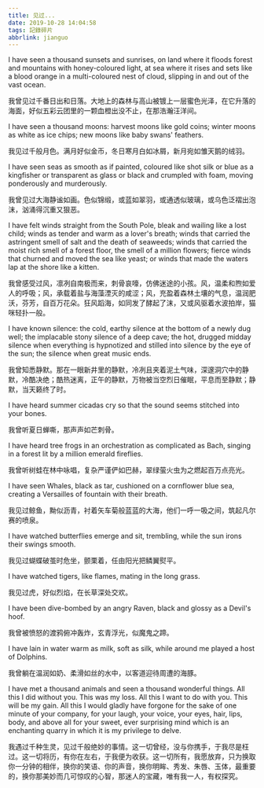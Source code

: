 ```yaml
---
title: 见过...
date: 2019-10-28 14:04:58
tags: 記錄碎片
abbrlink: jianguo
---
```


  

I have seen a thousand sunsets and sunrises, on land where it floods forest and mountains with honey-coloured light, at sea where it rises and sets like a blood orange in a multi-coloured nest of cloud, slipping in and out of the vast ocean.

我曾见过千番日出和日落。大地上的森林与高山被镀上一层蜜色光泽，在它升落的海面，好似五彩云团里的一颗血橙出没不止，在那浩瀚汪洋间。

I have seen a thousand moons: harvest moons like gold coins; winter moons as white as ice chips; new moons like baby swans' feathers.

我见过千般月色。满月好似金币，冬日寒月白如冰屑，新月宛如雏天鹅的绒羽。

I have seen seas as smooth as if painted, coloured like shot silk or blue as a kingfisher or transparent as glass or black and crumpled with foam, moving ponderously and murderously.

我曾见过大海静谧如画。色似锦缎，或蓝如翠羽，或通透似玻璃，或乌色泛褶出泡沫，汹涌得沉重又狠恶。

I have felt winds straight from the South Pole, bleak and wailing like a lost child; winds as tender and warm as a lover's breath; winds that carried the astringent smell of salt and the death of seaweeds; winds that carried the moist rich smell of a forest floor, the smell of a million flowers; fierce winds that churned and moved the sea like yeast; or winds that made the waters lap at the shore like a kitten.

我曾感受过风，凛冽自南极而来，刺骨哀嚎，仿佛迷途的小孩。风，温柔和煦如爱人的呼吸；风，承载着盐与海藻湮灭的咸涩；风，充盈着森林土壤的气息，温润肥沃，芬芳，自百万花朵。狂风蹈海，如同发了酵起了沫，又或风驱着水波拍岸，猫咪轻扑一般。

I have known silence: the cold, earthy silence at the bottom of a newly dug well; the implacable stony silence of a deep cave; the hot, drugged midday silence when everything is hypnotized and stilled into silence by the eye of the sun; the silence when great music ends.

我曾知悉静默。那在一眼新井里的静默，冷冽且夹着泥土气味，深邃洞穴中的静默，冷酷决绝；酷热迷离，正午的静默，万物被当空烈日催眠，平息而至静默；静默，当天籁终了时。

I have heard summer cicadas cry so that the sound seems stitched into your bones.

我曾听夏日蝉嘶，那声声如芒刺骨。

I have heard tree frogs in an orchestration as complicated as Bach, singing in a forest lit by a million emerald fireflies.

我曾听树蛙在林中咏唱，复杂严谨俨如巴赫，翠绿萤火虫为之燃起百万点亮光。

I have seen Whales, black as tar, cushioned on a cornflower blue sea, creating a Versailles of fountain with their breath.

我见过鲸鱼，黝似沥青，衬着矢车菊般蓝蓝的大海，他们一呼一吸之间，筑起凡尔赛的喷泉。

I have watched butterflies emerge and sit, trembling, while the sun irons their swings smooth.

我见过蝴蝶破茧时危坐，颤栗着，任由阳光把鳞翼熨平。

I have watched tigers, like flames, mating in the long grass.

我见过虎，好似烈焰，在长草深处交欢。

I have been dive-bombed by an angry Raven, black and glossy as a Devil's hoof.

我曾被愤怒的渡鸦俯冲轰炸，玄青浮光，似魔鬼之蹄。

I have lain in water warm as milk, soft as silk, while around me played a host of Dolphins.

我曾躺在温润如奶、柔滑如丝的水中，以客道迎待周遭的海豚。

I have met a thousand animals and seen a thousand wonderful things. All this I did without you. This was my loss. All this I want to do with you. This will be my gain. All this I would gladly have forgone for the sake of one minute of your company, for your laugh, your voice, your eyes, hair, lips, body, and above all for your sweet, ever surprising mind which is an enchanting quarry in which it is my privilege to delve.

我遇过千种生灵，见过千般绝妙的事情。这一切曾经，没与你携手，于我尽是枉过。这一切将历，有你在左右，于我便为收获。这一切所有，我愿放弃，只为换取你一分钟的相伴，换你的笑语、你的声音，换你明眸、秀发、朱唇、玉体，最重要的，换你那美妙而几可惊叹的心智，那迷人的宝藏，唯有我一人，有权探究。